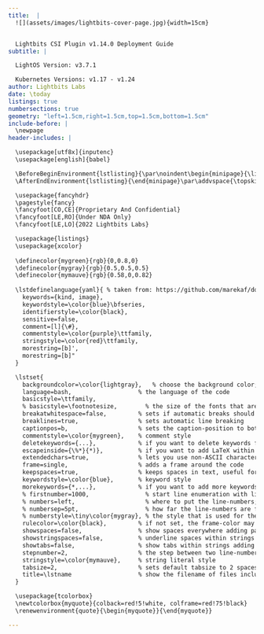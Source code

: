 ```yaml
---
title:  |
  ![](assets/images/lightbits-cover-page.jpg){width=15cm}


  Lightbits CSI Plugin v1.14.0 Deployment Guide
subtitle: |

  LightOS Version: v3.7.1

  Kubernetes Versions: v1.17 - v1.24
author: Lightbits Labs
date: \today
listings: true
numbersections: true
geometry: "left=1.5cm,right=1.5cm,top=1.5cm,bottom=1.5cm"
include-before: |
  \newpage
header-includes: |

  \usepackage[utf8x]{inputenc}
  \usepackage[english]{babel}

  \BeforeBeginEnvironment{lstlisting}{\par\noindent\begin{minipage}{\linewidth}}
  \AfterEndEnvironment{lstlisting}{\end{minipage}\par\addvspace{\topskip}}

  \usepackage{fancyhdr}
  \pagestyle{fancy}
  \fancyfoot[CO,CE]{Proprietary And Confidential}
  \fancyfoot[LE,RO]{Under NDA Only}
  \fancyfoot[LE,LO]{2022 Lightbits Labs}

  \usepackage{listings}
  \usepackage{xcolor}
  
  \definecolor{mygreen}{rgb}{0,0.8,0}
  \definecolor{mygray}{rgb}{0.5,0.5,0.5}
  \definecolor{mymauve}{rgb}{0.58,0,0.82}
  
  \lstdefinelanguage{yaml}{ % taken from: https://github.com/marekaf/docker-lstlisting/blob/master/latex.tex
    keywords={kind, image},
    keywordstyle=\color{blue}\bfseries,
    identifierstyle=\color{black},
    sensitive=false,
    comment=[l]{\#},
    commentstyle=\color{purple}\ttfamily,
    stringstyle=\color{red}\ttfamily,
    morestring=[b]',
    morestring=[b]"
  }

  \lstset{ 
    backgroundcolor=\color{lightgray},   % choose the background color; you must add \usepackage{color} or \usepackage{xcolor}; should come as last argument
    language=bash,                   % the language of the code
    basicstyle=\ttfamily,
    % basicstyle=\footnotesize,        % the size of the fonts that are used for the code
    breakatwhitespace=false,         % sets if automatic breaks should only happen at whitespace
    breaklines=true,                 % sets automatic line breaking
    captionpos=b,                    % sets the caption-position to bottom
    commentstyle=\color{mygreen},    % comment style
    deletekeywords={...},            % if you want to delete keywords from the given language
    escapeinside={\%*}{*)},          % if you want to add LaTeX within your code
    extendedchars=true,              % lets you use non-ASCII characters; for 8-bits encodings only, does not work with UTF-8
    frame=single,                    % adds a frame around the code
    keepspaces=true,                 % keeps spaces in text, useful for keeping indentation of code (possibly needs columns=flexible)
    keywordstyle=\color{blue},       % keyword style
    morekeywords={*,...},            % if you want to add more keywords to the set
    % firstnumber=1000,                % start line enumeration with line 1000
    % numbers=left,                    % where to put the line-numbers; possible values are (none, left, right)
    % numbersep=5pt,                   % how far the line-numbers are from the code
    % numberstyle=\tiny\color{mygray}, % the style that is used for the line-numbers
    rulecolor=\color{black},         % if not set, the frame-color may be changed on line-breaks within not-black text (e.g. comments (green here))
    showspaces=false,                % show spaces everywhere adding particular underscores; it overrides 'showstringspaces'
    showstringspaces=false,          % underline spaces within strings only
    showtabs=false,                  % show tabs within strings adding particular underscores
    stepnumber=2,                    % the step between two line-numbers. If it's 1, each line will be numbered
    stringstyle=\color{mymauve},     % string literal style
    tabsize=2,	                     % sets default tabsize to 2 spaces
    title=\lstname                   % show the filename of files included with \lstinputlisting; also try caption instead of title
  }

  \usepackage{tcolorbox}
  \newtcolorbox{myquote}{colback=red!5!white, colframe=red!75!black}
  \renewenvironment{quote}{\begin{myquote}}{\end{myquote}}

---
```

